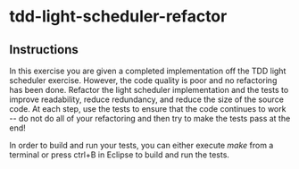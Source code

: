 tdd-light-scheduler-refactor
===============

## Instructions
In this exercise you are given a completed implementation off the TDD light scheduler exercise.  However, the code quality is poor and no refactoring has been done.  Refactor the light scheduler implementation and the tests to improve readability, reduce redundancy, and reduce the size of the source code.  At each step, use the tests to ensure that the code continues to work -- do not do all of your refactoring and then try to make the tests pass at the end!

In order to build and run your tests, you can either execute _make_ from a terminal or press ctrl+B in Eclipse to build and run the tests.
